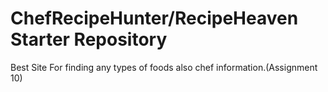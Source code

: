 # ChefRecipeHunter/RecipeHeaven Starter Repository

Best Site For finding any types of foods also chef information.(Assignment 10)